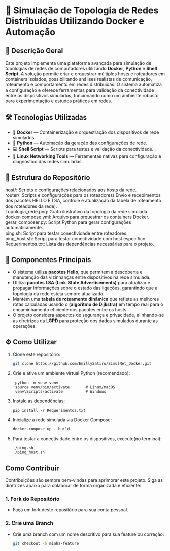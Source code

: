 # 🚀 Simulação de Topologia de Redes Distribuídas Utilizando Docker e Automação

## 📖 Descrição Geral

Este projeto implementa uma plataforma avançada para simulação de topologias de redes de computadores utilizando **Docker**, **Python** e **Shell Script**. A solução permite criar e orquestrar múltiplos hosts e roteadores em containers isolados, possibilitando análises realistas de comunicação, roteamento e comportamento em redes distribuídas. O sistema automatiza a configuração e oferece ferramentas para validação da conectividade entre os dispositivos simulados, funcionando como um ambiente robusto para experimentação e estudos práticos em redes.

## 🛠 Tecnologias Utilizadas

- 🐳 **Docker** — Containerização e orquestração dos dispositivos de rede simulados.  
- 🐍 **Python** — Automação da geração das configurações de rede.  
- 💻 **Shell Script** — Scripts para testes e validação da conectividade.  
- 🐧 **Linux Networking Tools** — Ferramentas nativas para configuração e diagnóstico das redes simuladas.  

## 📂 Estrutura do Repositório

host/: Scripts e configurações relacionados aos hosts da rede.  
router/: Scripts e configurações para os roteadores( Envio e recebimentos dos pacotes HELLO E LSA, controle e atualização da tabela de roteamento dos roteadores da rede).  
Topologia_rede.png: Grafo ilustrativo da topologia da rede simulada.  
docker-compose.yml: Arquivo para orquestrar os containers Docker.  
gerar_composer.py: Script Python para gerar configurações automaticamente.  
ping.sh: Script para testar conectividade entre roteadores.  
ping_host.sh: Script para testar conectividade com host específico.  
Requerimentos.txt: Lista das dependências necessárias para o projeto.

## 🧩 Componentes Principais

- O sistema utiliza **pacotes Hello**, que permitem a descoberta e manutenção das vizinhanças entre dispositivos na rede simulada.  
- Utiliza **pacotes LSA (Link-State Advertisements)** para atualizar e propagar informações sobre o estado das ligações, garantindo que a topologia da rede esteja sempre atualizada.  
- Mantém uma **tabela de roteamento dinâmica** que reflete as melhores rotas calculadas usando o **(algoritmo de Dijkstra)** em tempo real para o encaminhamento eficiente dos pacotes entre os hosts.  
- O projeto considera aspectos de segurança e privacidade, alinhando-se às diretrizes da **LGPD** para proteção dos dados simulados durante as operações.

## ⚙️ Como Utilizar

1. Clone este repositório:

   ```bash
   git clone https://github.com/EmillySatiro/SimulNet_Docker.git

2. Crie e ative um ambiente virtual Python (recomendado):
   ```
    python -m venv venv
    source venv/bin/activate       # Linux/macOS
    venv\Scripts\activate          # Windows

3. Instale as dependências:
   ```
   pip install -r Requerimentos.txt
   
4. Inicialize a rede simulada via Docker Compose:
   ```
   docker-compose up --build

5. Para testar a conectividade entre os dispositivos, execute(no terminal):
    ```
    ./ping.sh
    ./ping_host.sh

## Como Contribuir

Contribuições são sempre bem-vindas para aprimorar este projeto. Siga as diretrizes abaixo para colaborar de forma organizada e eficiente:

### 1. Fork do Repositório

- Faça um fork deste repositório para sua conta pessoal.

### 2. Crie uma Branch

- Crie uma branch com um nome descritivo para sua feature ou correção:

  ```bash
  git checkout -b minha-feature

